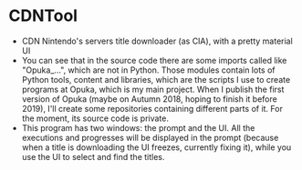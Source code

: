 # CDNTool
 - CDN Nintendo's servers title downloader (as CIA), with a pretty material UI
 - You can see that in the source code there are some imports called like "Opuka_...", which are not in Python. Those modules contain lots of Python tools, content and libraries, which are the scripts I use to create programs at Opuka, which is my main project. When I publish the first version of Opuka (maybe on Autumn 2018, hoping to finish it before 2019), I'll create some repositories containing different parts of it. For the moment, its source code is private.
 - This program has two windows: the prompt and the UI. All the executions and progresses will be displayed in the prompt (because when a title is downloading the UI freezes, currently fixing it), while you use the UI to select and find the titles.
